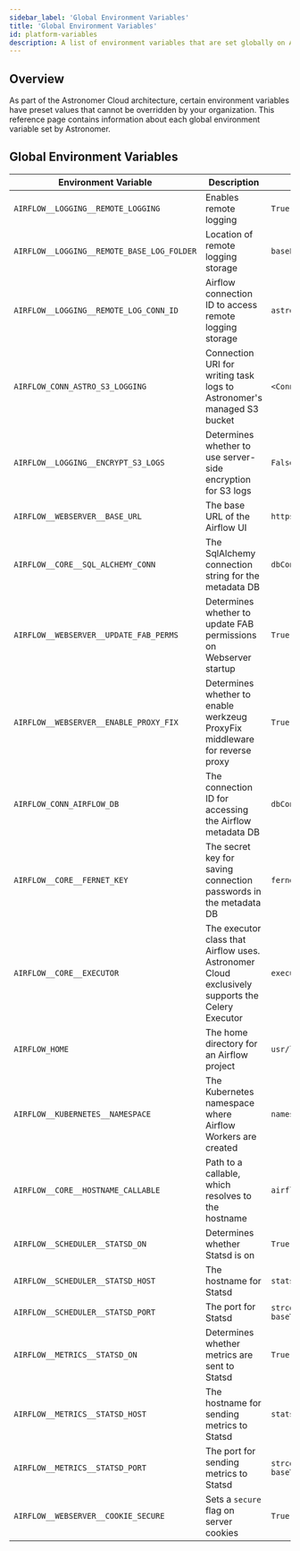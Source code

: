 ```yaml
---
sidebar_label: 'Global Environment Variables'
title: 'Global Environment Variables'
id: platform-variables
description: A list of environment variables that are set globally on Astronomer Cloud and cannot be modified.
---
```


## Overview

As part of the Astronomer Cloud architecture, certain environment variables have preset values that cannot be overridden by your organization. This reference page contains information about each global environment variable set by Astronomer.

## Global Environment Variables

|Environment Variable | Description | Value |
|---------------------|-------|------------|
| `AIRFLOW__LOGGING__REMOTE_LOGGING`| Enables remote logging | `True` |
| `AIRFLOW__LOGGING__REMOTE_BASE_LOG_FOLDER`| Location of remote logging storage | `baseLogFolder`|
| `AIRFLOW__LOGGING__REMOTE_LOG_CONN_ID` | Airflow connection ID to access remote logging storage   | `astro_s3_logging` |
| `AIRFLOW_CONN_ASTRO_S3_LOGGING` | Connection URI for writing task logs to Astronomer's managed S3 bucket | `<Connection URI>`|
| `AIRFLOW__LOGGING__ENCRYPT_S3_LOGS` | Determines whether to use server-side encryption for S3 logs | `False` |
| `AIRFLOW__WEBSERVER__BASE_URL` | The base URL of the Airflow UI  | `https://${fullIngressHostname}`|
|`AIRFLOW__CORE__SQL_ALCHEMY_CONN`| The SqlAlchemy connection string for the metadata DB | `dbConnSecret` |
|`AIRFLOW__WEBSERVER__UPDATE_FAB_PERMS`| Determines whether to update FAB permissions on Webserver startup | `True`|
| `AIRFLOW__WEBSERVER__ENABLE_PROXY_FIX` | Determines whether to enable werkzeug ProxyFix middleware for reverse proxy | `True` |
| `AIRFLOW_CONN_AIRFLOW_DB` | The connection ID for accessing the Airflow metadata DB  | `dbConnSecret` |
| `AIRFLOW__CORE__FERNET_KEY` |The secret key for saving connection passwords in the metadata DB | `fernetKeySecret` |
| `AIRFLOW__CORE__EXECUTOR`  | The executor class that Airflow uses. Astronomer Cloud exclusively supports the Celery Executor | `executor` |
| `AIRFLOW_HOME`  | The home directory for an Airflow project | `usr/local/airflow` |
| `AIRFLOW__KUBERNETES__NAMESPACE`| The Kubernetes namespace where Airflow Workers are created | `namespace` |
| `AIRFLOW__CORE__HOSTNAME_CALLABLE` | Path to a callable, which resolves to the hostname | `airflow.utils.net.get_host_ip_address`|
| `AIRFLOW__SCHEDULER__STATSD_ON` | Determines whether Statsd is on | `True` |
| `AIRFLOW__SCHEDULER__STATSD_HOST` |The hostname for Statsd | `statsd.Hostname`|
| `AIRFLOW__SCHEDULER__STATSD_PORT` | The port for Statsd | `strconv.FormatInt(int64(statsd.IngestPort), baseTen)` |
| `AIRFLOW__METRICS__STATSD_ON` | Determines whether metrics are sent to Statsd | `True` |
| `AIRFLOW__METRICS__STATSD_HOST` | The hostname for sending metrics to Statsd | `statsd.Hostname`|
| `AIRFLOW__METRICS__STATSD_PORT` | The port for sending metrics to Statsd | `strconv.FormatInt(int64(statsd.IngestPort), baseTen)` |
| `AIRFLOW__WEBSERVER__COOKIE_SECURE` | Sets a `secure` flag on server cookies | `True` |
